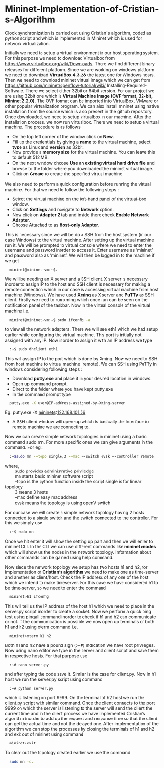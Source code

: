 # Mininet-Implementation-of-Cristian-s-Algorithm
Clock synchronization is carried out using Cristian`s algorithm, coded as python script and which is implemented in Mininet which is used for network virtualization.

Initially we need to setup a virtual environment in our host operating system. For this purpose we need to download Virtualbox from https://www.virtualbox.org/wiki/Downloads. There we ﬁnd diﬀerent binary releases for diﬀerent platform. Since we are working on windows platform we need to download <b>VirtualBox 4.3.28</b> the latest one for Windows hosts. Then we need to download mininet virtual image which we can get from https://github.com/mininet/openflow-tutorial/wiki/ Installing-Required-Software. There we select either 32bit or 64bit version. For our project we are using 32bit one which is <b>Virtual Machine Image (OVF format, 32-bit, Mininet 2.2.0)</b>. The OVF format can be imported into VirtualBox, VMware or other popular virtualization program. We can also install mininet using native installation from the source which is also present in the github repository.
Once downloaded, we need to setup virtualbox in our machine. After the installation process, we now run virtualbox. There we need to setup a virtual machine. The procedure is as follows :

  * On the top left corner of the window click on <b>New</b>.
  * Fill up the credentials by giving a <b>name</b> to the virtual machine, select <b>type</b> as Linux and <b>version</b> as 32bit.
  * Now provide a <b>memory size</b> for the virtual machine. You can leave this to default 512 MB.
  * On the next window choose <b>Use an existing virtual hard drive ﬁle</b> and browse to the folder where you downloaded the mininet virtual image.
  * Click on <b>Create</b> to create the speciﬁed virtual machine.

We also need to perform a quick conﬁguration before running the virtual machine. For that we need to follow the following steps :

  * Select the virtual machine on the left-hand panel of the virtual-box window.
  * Click on <b>Settings</b> and navigate to <b>Network</b> option.
  * Now click on <b>Adapter 2</b> tab and inside there check <b>Enable Network Adapter</b>.
  * Choose Attached to as <b>Host-only Adapter</b>.

This is necessary since we will be do a SSH from the host system (in our case Windows) to the virtual machine. After setting up the virtual machine run it. We will be prompted to virtual console where we need to enter the username and password inorder to access it. Enter username as ’mininet’ and password also as ’mininet’. We will then be logged in to the machine if we get 

```sh
  mininet@mininet-vm:∼$.
```

We will be needing an X server and a SSH client. X server is necessary inorder to assign IP to the host and SSH client is necessary for making a remote connection which in our case is accessing virtual machine from host machine (Windows). We have used <b>Xming</b> as X server and <b>PuTTy</b> as SSH client. Firstly we need to run xming which once run can be seen on the notiﬁcation panel of the taskbar. Now in the virtual console of the virtual machine i.e. 

```sh
  mininet@mininet-vm:∼$ sudo ifconﬁg -a
```

to view all the network adapters. There we will see eth1 which we had setup earlier while conﬁguring the virtual machine. This port is initially not assigned with any IP. Now inorder to assign it with an IP address we type

```sh
  :∼$ sudo dhclient eth1
```
This will assign IP to the port which is done by Xming. Now we need to SSH from host machine to virtual machine (remote).
We can SSH using PuTTy in windows considering following steps :

  * Download <b>putty.exe</b> and place it in your desired location in windows.
  * Open up command prompt.
  * Direct to the folder where you have kept putty.exe
  * In the command prompt type

```sh
  putty.exe -X user@IP-address-assigned-by-Xming-server
```
  Eg: putty.exe -X mininet@192.168.101.56
  * A SSH client window will open-up which is basically the interface to remote machine we are connecting to.

Now we can create simple network topologies in mininet using a basic command sudo mn. For more speciﬁc ones we can give arguments in the command. For eg :

```sh
  :∼$sudo mn -–topo single,3 -–mac –-switch ovsk –-controller remote
```

where, <br>
&nbsp;&nbsp;&nbsp;&nbsp;&nbsp;&nbsp;&nbsp;&nbsp;sudo provides administrative priviledge<br> 
&nbsp;&nbsp;&nbsp;&nbsp;&nbsp;&nbsp;&nbsp;&nbsp;mn starts basic mininet software script<br>
&nbsp;&nbsp;&nbsp;&nbsp;&nbsp;&nbsp;&nbsp;&nbsp;–topo is the python function inside the script single is for linear topology<br> 
&nbsp;&nbsp;&nbsp;&nbsp;&nbsp;&nbsp;&nbsp;&nbsp;3 means 3 hosts<br>
&nbsp;&nbsp;&nbsp;&nbsp;&nbsp;&nbsp;&nbsp;&nbsp;–mac deﬁne easy mac address<br> 
&nbsp;&nbsp;&nbsp;&nbsp;&nbsp;&nbsp;&nbsp;&nbsp;ovsk means the topology is using openV switch

For our case we will create a simple network topology having 2 hosts connected to a single switch and the switch connected to the controller. For this we simply use 

```sh
  :∼$ sudo mn
```

Once we hit enter it will show the setting up part and then we will enter to mininet CLI. In the CLI we can use diﬀerent commands like <b>mininet>nodes</b> which will show us the nodes in the network topology. Information about other commands can be gained using help command.

Now since the network topology we setup has two hosts h1 and h2, for implementation of <b>Cristian‘s algorithm</b> we need to make one as time-server and another as client/host. Check the IP address of any one of the host which we intend to make timeserver. For this case we have considered h1 to be time-server, so we need to enter the command 

```sh
  mininet>h1 ifconﬁg
```

This will tell us the IP address of the host h1 which we need to place in the server.py script inorder to create a socket. Now we perform a quick ping test using pingall command inorder to check if h1 and h2 can communicate or not. If the communication is possible we now open up terminals of both h1 and h2 using xterm command i.e. 

```sh
  mininet>xterm h1 h2
```

Both h1 and h2 have a pound sign (:∼#) indication we have root privileges. Now using nano editor we type in the server and client script and save them in respective hosts. For that purpose use

```sh
  :∼# nano server.py
```

and after typing the code save it. Similar is the case for client.py. Now in h1 host we run the server.py script using command

```sh
  :∼# python server.py
  ```
  
which is listening on port 9999. On the terminal of h2 host we run the client.py script with similar command. Once the client connects to the port 9999 on which the server is listening to the server will send the client the current time and in the client process we have implemented Cristian‘s algorithm inorder to add up the request and response time so that the client can get the actual time and not the delayed one.
After implementation of the algorithm we can stop the processes by closing the terminals of h1 and h2 and exit out of mininet using command 

```sh
  mininet>exit
```

To clear out the topology created earlier we use the command 

```sh
  sudo mn -c.
```

